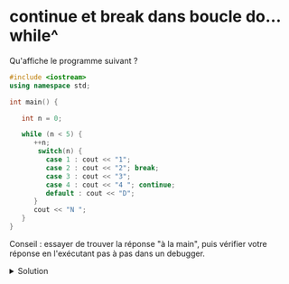 # continue et break dans boucle do… while^

Qu'affiche le programme suivant ? 

~~~cpp
#include <iostream>
using namespace std;

int main() {

   int n = 0;

   while (n < 5) {
      ++n;
       switch(n) {
         case 1 : cout << "1";
         case 2 : cout << "2"; break;
         case 3 : cout << "3";
         case 4 : cout << "4 "; continue;
         default : cout << "D";
      }
      cout << "N ";
   }
}
~~~

Conseil : essayer de trouver la réponse "à la main", puis vérifier votre réponse en l'exécutant pas à pas dans un debugger.

<details>
<summary>Solution</summary>

~~~
12N 2N 34 4 DN 
~~~
</details>
